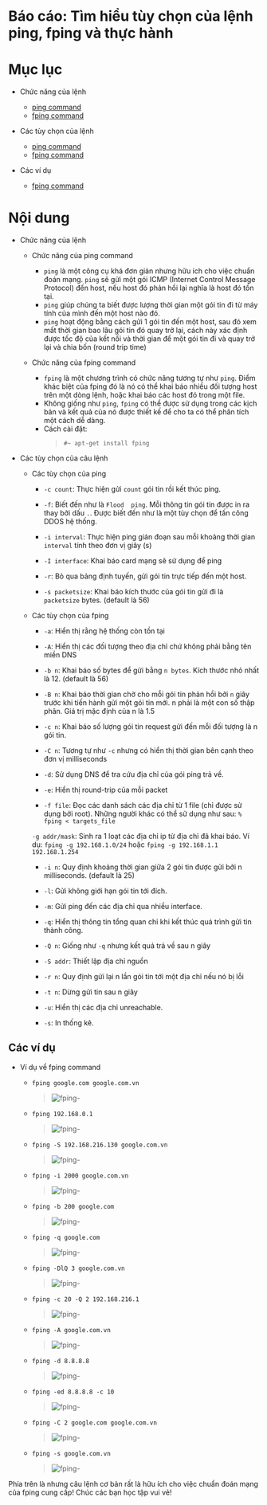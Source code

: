 # Báo cáo: Tìm hiểu tùy chọn của lệnh ping, fping và thực hành

# Mục lục

- Chức năng của lệnh
	+ [ping command](#ping)
	+ [fping command](#fping)

- Các tùy chọn của lệnh
	+ [ping command](#ping-options)
	+ [fping command](#fping-options)

- Các ví dụ
	+ [fping command](#fping-examples)





# Nội dung

- Chức năng của lệnh

	+ <a name="ping">Chức năng của ping command</a>
		- `ping` là một công cụ khá đơn giản nhưng hữu ích cho việc chuẩn đoán mạng. `ping` sẽ gửi một gói ICMP (Internet Control Message Protocol) đến host, nếu host đó phản hồi lại nghĩa là host đó tồn tại.
		- `ping` giúp chúng ta biết được lượng thời gian một gói tin đi từ máy tính của mình đến một host nào đó.
		- `ping` hoạt động bằng cách gửi 1 gói tin đến một host, sau đó xem mất thời gian bao lâu gói tin đó quay trở lại, cách này xác định được tốc độ của kết nối và thời gian để một gói tin đi và quay trở lại và chia bốn (round trip time)


	+ <a name="fping">Chức năng của fping command</a>
		- `fping` là một chương trình có chức năng tương tự như `ping`. Điểm khác biệt của fping đó là nó có thể khai báo nhiều đối tượng host trên một dòng lệnh, hoặc khai báo các host đó trong một file.
		- Không giống như `ping`, `fping` có thể được sử dụng trong các kịch bản và kết quả của nó được thiết kế để cho ta có thể phân tích một cách dễ dàng.
		- Cách cài đặt:
			> `#~ apt-get install fping`



- Các tùy chọn của câu lệnh

	+ <a name="ping-options">Các tùy chọn của ping</a>
       - `-c count`:	Thực hiện gửi `count` gói tin rồi kết thúc ping.

       - `-f`:	Biết đến như là `Flood  ping`. Mỗi thông tin gói tin được in ra thay bởi dấu ` . `. Được biết đến như là một tùy chọn để tấn công DDOS hệ thống.

		- `-i interval`: Thực hiện ping gián đoạn sau mỗi khoảng thời gian `interval` tính theo đơn vị giây (s)

       - `-I interface`:	Khai báo card mạng sẽ sử dụng để ping

       - `-r`: Bỏ qua bảng định tuyến, gửi gói tin trực tiếp đến một host.

       - `-s packetsize`: Khai báo kích thước của gói tin gửi đi là `packetsize` bytes. (default là 56)

	+ <a name="fping-options">Các tùy chọn của fping</a>
       - `-a`:  Hiển thị rằng hệ thống còn tồn tại

       - `-A`:  Hiển thị các đối tượng theo địa chỉ chứ không phải bằng tên miền DNS

       - `-b n`:	Khai báo số bytes để gửi bằng `n bytes`. Kích thước nhỏ nhất là 12. (default là 56)

       - `-B n`:	Khai báo thời gian chờ cho mỗi gói tin phản hồi bởi `n` giây trước khi tiến hành gửi một gói tin mới. n phải là một con số thập phân. Giá trị mặc định của n là 1.5

       - `-c n`:	Khai báo số lượng gói tin request gửi đến mỗi đối tượng là n gói tin.

       - `-C n`:	Tương tự như  `-c` nhưng có hiển thị thời gian bên cạnh theo đơn vị milliseconds 

       - `-d`:   Sử dụng DNS để tra cứu địa chỉ của gói ping trả về.

       - `-e`:   Hiển thị round-trip của mỗi packet

       - `-f file`:  Đọc các danh sách các địa chỉ từ 1 file (chỉ được sử dụng bởi root). Những người khác có thể sử dụng như sau: `% fping < targets_file`

       `-g addr/mask`:	Sinh ra 1 loạt các địa chỉ ip từ địa chỉ đã khai báo. Ví dụ: `fping -g 192.168.1.0/24` hoặc `fping -g 192.168.1.1 192.168.1.254`


       - `-i n`:	Quy định khoảng thời gian giữa 2 gói tin được gửi bởi n milliseconds. (default là 25)

       - `-l`:	Gửi không giới hạn gói tin tới đích.

       - `-m`: Gửi ping đến các địa chỉ qua nhiều interface.

       - `-q`:	Hiển thị thông tin tổng quan chỉ khi kết thúc quá trình gửi tin thành công.

       - `-Q n`: Giống như `-q` nhưng kết quả trả về sau n giây

       - `-S addr`:	Thiết lập địa chỉ nguồn
		
	   - `-r n`: Quy định gửi lại n lần gói tin tới một địa chỉ nếu nó bị lỗi

       - `-t n`:	Dừng gửi tin sau n giây

       - `-u`:   Hiển thị các địa chỉ unreachable.

       - `-s`: In thống kê.

## Các ví dụ

+ <a name="fping-example">Ví dụ về fping command</a>

	- `fping google.com google.com.vn`
		> ![fping-](../../images/TVBO/fping/fping.png)

	- `fping 192.168.0.1`
		> ![fping-](../../images/TVBO/fping/fping192.png)

	- `fping -S 192.168.216.130 google.com.vn`
		> ![fping-](../../images/TVBO/fping/fping-S2.png)

	- `fping -i 2000 google.com.vn`
		> ![fping-](../../images/TVBO/fping/fping-i.png)

	- `fping -b 200 google.com`
		> ![fping-](../../images/TVBO/fping/fping-bn.png)

	- `fping -q google.com`
		> ![fping-](../../images/TVBO/fping/fping-q.png)

	- `fping -DlQ 3 google.com.vn`
		> ![fping-](../../images/TVBO/fping/fping-lQ.png)

	- `fping -c 20 -Q 2 192.168.216.1`
		> ![fping-](../../images/TVBO/fping/fping-c.png)

	- `fping -A google.com.vn`
		> ![fping-](../../images/TVBO/fping/fping-A.png)

	- `fping -d 8.8.8.8`
		> ![fping-](../../images/TVBO/fping/fping-d.png)

	- `fping -ed 8.8.8.8 -c 10`
		> ![fping-](../../images/TVBO/fping/fping-e.png)

	- `fping -C 2 google.com google.com.vn`
		> ![fping-](../../images/TVBO/fping/fping-C2.png)

	- `fping -s google.com.vn `
		> ![fping-](../../images/TVBO/fping/fping-s.png)

Phía trên là nhưng câu lệnh cơ bản rất là hữu ích cho việc chuẩn đoán mạng của fping cung cấp! Chúc các bạn học tập vui vẻ!